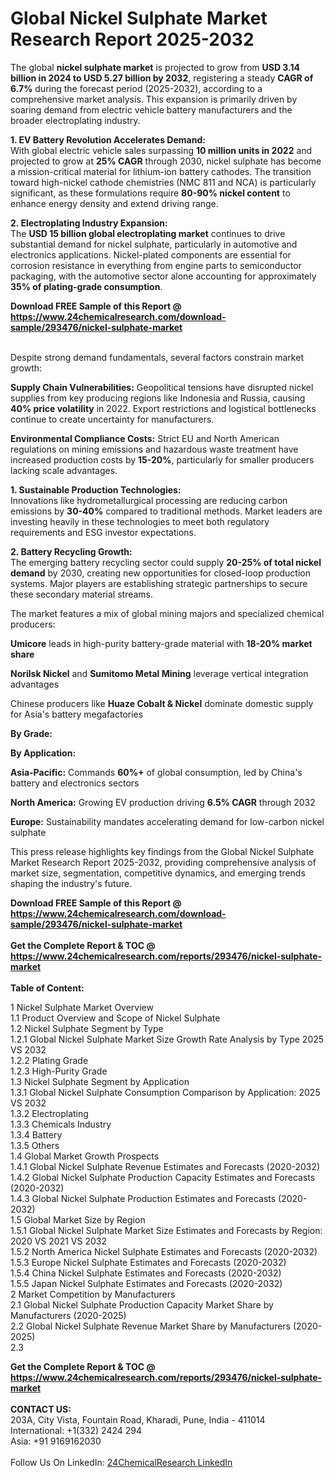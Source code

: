 <h1>Global Nickel Sulphate Market Research Report 2025-2032</h1><p>The global <strong>nickel sulphate market</strong> is projected to grow from <strong>USD 3.14 billion in 2024 to USD 5.27 billion by 2032</strong>, registering a steady <strong>CAGR of 6.7%</strong> during the forecast period (2025-2032), according to a comprehensive market analysis. This expansion is primarily driven by soaring demand from electric vehicle battery manufacturers and the broader electroplating industry.</p><p><strong>1. EV Battery Revolution Accelerates Demand:</strong><br>
With global electric vehicle sales surpassing <strong>10 million units in 2022</strong> and projected to grow at <strong>25% CAGR</strong> through 2030, nickel sulphate has become a mission-critical material for lithium-ion battery cathodes. The transition toward high-nickel cathode chemistries (NMC 811 and NCA) is particularly significant, as these formulations require <strong>80-90% nickel content</strong> to enhance energy density and extend driving range.</p><p><strong>2. Electroplating Industry Expansion:</strong><br>
The <strong>USD 15 billion global electroplating market</strong> continues to drive substantial demand for nickel sulphate, particularly in automotive and electronics applications. Nickel-plated components are essential for corrosion resistance in everything from engine parts to semiconductor packaging, with the automotive sector alone accounting for approximately <strong>35% of plating-grade consumption</strong>.</p><div><b>Download FREE Sample of this Report @ 
            <a href="https://www.24chemicalresearch.com/download-sample/293476/nickel-sulphate-market">
            https://www.24chemicalresearch.com/download-sample/293476/nickel-sulphate-market</a></b></div><br><p>Despite strong demand fundamentals, several factors constrain market growth:</p><p><strong>Supply Chain Vulnerabilities:</strong> Geopolitical tensions have disrupted nickel supplies from key producing regions like Indonesia and Russia, causing <strong>40% price volatility</strong> in 2022. Export restrictions and logistical bottlenecks continue to create uncertainty for manufacturers.</p><p><strong>Environmental Compliance Costs:</strong> Strict EU and North American regulations on mining emissions and hazardous waste treatment have increased production costs by <strong>15-20%</strong>, particularly for smaller producers lacking scale advantages.</p><p><strong>1. Sustainable Production Technologies:</strong><br>
Innovations like hydrometallurgical processing are reducing carbon emissions by <strong>30-40%</strong> compared to traditional methods. Market leaders are investing heavily in these technologies to meet both regulatory requirements and ESG investor expectations.</p><p><strong>2. Battery Recycling Growth:</strong><br>
The emerging battery recycling sector could supply <strong>20-25% of total nickel demand</strong> by 2030, creating new opportunities for closed-loop production systems. Major players are establishing strategic partnerships to secure these secondary material streams.</p><p>The market features a mix of global mining majors and specialized chemical producers:</p><p><strong>Umicore</strong> leads in high-purity battery-grade material with <strong>18-20% market share</strong></p><p><strong>Norilsk Nickel</strong> and <strong>Sumitomo Metal Mining</strong> leverage vertical integration advantages</p><p>Chinese producers like <strong>Huaze Cobalt &amp; Nickel</strong> dominate domestic supply for Asia's battery megafactories</p><p><strong>By Grade:</strong></p><p><strong>By Application:</strong></p><p><strong>Asia-Pacific:</strong> Commands <strong>60%+</strong> of global consumption, led by China's battery and electronics sectors</p><p><strong>North America:</strong> Growing EV production driving <strong>6.5% CAGR</strong> through 2032</p><p><strong>Europe:</strong> Sustainability mandates accelerating demand for low-carbon nickel sulphate</p><p>This press release highlights key findings from the Global Nickel Sulphate Market Research Report 2025-2032, providing comprehensive analysis of market size, segmentation, competitive dynamics, and emerging trends shaping the industry's future.</p><div><b>Download FREE Sample of this Report @ 
            <a href="https://www.24chemicalresearch.com/download-sample/293476/nickel-sulphate-market">
            https://www.24chemicalresearch.com/download-sample/293476/nickel-sulphate-market</a></b></div><br><div><b>Get the Complete Report & TOC @ 
            <a href="https://www.24chemicalresearch.com/reports/293476/nickel-sulphate-market">
            https://www.24chemicalresearch.com/reports/293476/nickel-sulphate-market</a></b></div><br>
            <b>Table of Content:</b><p>1 Nickel Sulphate Market Overview<br />
    1.1 Product Overview and Scope of Nickel Sulphate<br />
    1.2 Nickel Sulphate Segment by Type<br />
        1.2.1 Global Nickel Sulphate Market Size Growth Rate Analysis by Type 2025 VS 2032<br />
        1.2.2 Plating Grade<br />
        1.2.3 High-Purity Grade<br />
    1.3 Nickel Sulphate Segment by Application<br />
        1.3.1 Global Nickel Sulphate Consumption Comparison by Application: 2025 VS 2032<br />
        1.3.2 Electroplating<br />
        1.3.3 Chemicals Industry<br />
        1.3.4 Battery<br />
        1.3.5 Others<br />
    1.4 Global Market Growth Prospects<br />
        1.4.1 Global Nickel Sulphate Revenue Estimates and Forecasts (2020-2032)<br />
        1.4.2 Global Nickel Sulphate Production Capacity Estimates and Forecasts (2020-2032)<br />
        1.4.3 Global Nickel Sulphate Production Estimates and Forecasts (2020-2032)<br />
    1.5 Global Market Size by Region<br />
        1.5.1 Global Nickel Sulphate Market Size Estimates and Forecasts by Region: 2020 VS 2021 VS 2032<br />
        1.5.2 North America Nickel Sulphate Estimates and Forecasts (2020-2032)<br />
        1.5.3 Europe Nickel Sulphate Estimates and Forecasts (2020-2032)<br />
        1.5.4 China Nickel Sulphate Estimates and Forecasts (2020-2032)<br />
        1.5.5 Japan Nickel Sulphate Estimates and Forecasts (2020-2032)<br />
2 Market Competition by Manufacturers<br />
    2.1 Global Nickel Sulphate Production Capacity Market Share by Manufacturers (2020-2025)<br />
    2.2 Global Nickel Sulphate Revenue Market Share by Manufacturers (2020-2025)<br />
    2.3</p><div><b>Get the Complete Report & TOC @ 
            <a href="https://www.24chemicalresearch.com/reports/293476/nickel-sulphate-market">
            https://www.24chemicalresearch.com/reports/293476/nickel-sulphate-market</a></b></div><br><b>CONTACT US:</b><br>
            203A, City Vista, Fountain Road, Kharadi, Pune, India - 411014<br>
            International: +1(332) 2424 294<br>
            Asia: +91 9169162030 <br><br>
            Follow Us On LinkedIn: <a href="https://www.linkedin.com/company/24chemicalresearch/">24ChemicalResearch LinkedIn</a>